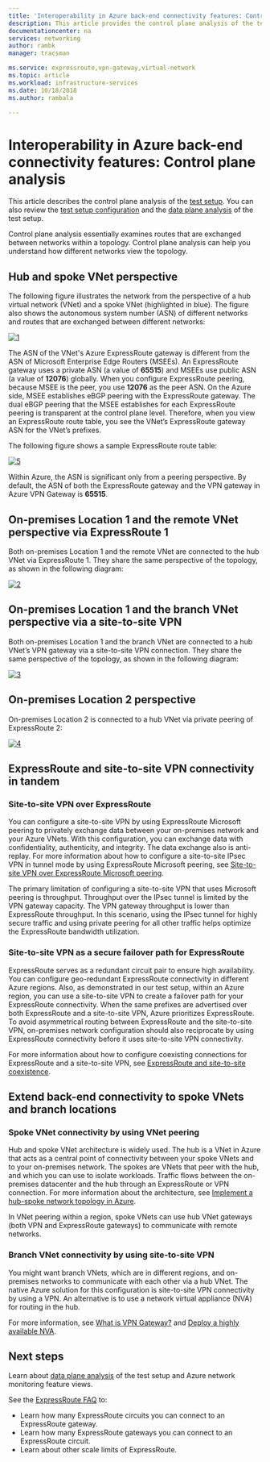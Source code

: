 ```yaml
---
title: 'Interoperability in Azure back-end connectivity features: Control plane analysis | Microsoft Docs'
description: This article provides the control plane analysis of the test setup you can use to analyze interoperability between ExpressRoute, a site-to-site VPN, and virtual network peering in Azure.
documentationcenter: na
services: networking
author: rambk
manager: tracsman

ms.service: expressroute,vpn-gateway,virtual-network
ms.topic: article
ms.workload: infrastructure-services
ms.date: 10/18/2018
ms.author: rambala

---
```


# Interoperability in Azure back-end connectivity features: Control plane analysis

This article describes the control plane analysis of the [test setup][Setup]. You can also review the [test setup configuration][Configuration] and the [data plane analysis][Data-Analysis] of the test setup.

Control plane analysis essentially examines routes that are exchanged between networks within a topology. Control plane analysis can help you understand how different networks view the topology.

## Hub and spoke VNet perspective

The following figure illustrates the network from the perspective of a hub virtual network (VNet) and a spoke VNet (highlighted in blue). The figure also shows the autonomous system number (ASN) of different networks and routes that are exchanged between different networks: 

[![1]][1]

The ASN of the VNet's Azure ExpressRoute gateway is different from the ASN of Microsoft Enterprise Edge Routers (MSEEs). An ExpressRoute gateway uses a private ASN (a value of **65515**) and MSEEs use public ASN (a value of **12076**) globally. When you configure ExpressRoute peering, because MSEE is the peer, you use **12076** as the peer ASN. On the Azure side, MSEE establishes eBGP peering with the ExpressRoute gateway. The dual eBGP peering that the MSEE establishes for each ExpressRoute peering is transparent at the control plane level. Therefore, when you view an ExpressRoute route table, you see the VNet’s ExpressRoute gateway ASN for the VNet’s prefixes. 

The following figure shows a sample ExpressRoute route table: 

[![5]][5]

Within Azure, the ASN is significant only from a peering perspective. By default, the ASN of both the ExpressRoute gateway and the VPN gateway in Azure VPN Gateway is **65515**.

## On-premises Location 1 and the remote VNet perspective via ExpressRoute 1

Both on-premises Location 1 and the remote VNet are connected to the hub VNet via ExpressRoute 1. They share the same perspective of the topology, as shown in the following diagram:

[![2]][2]

## On-premises Location 1 and the branch VNet perspective via a site-to-site VPN

Both on-premises Location 1 and the branch VNet are connected to a hub VNet’s VPN gateway via a site-to-site VPN connection. They share the same perspective of the topology, as shown in the following diagram:

[![3]][3]

## On-premises Location 2 perspective

On-premises Location 2 is connected to a hub VNet via private peering of ExpressRoute 2: 

[![4]][4]

## ExpressRoute and site-to-site VPN connectivity in tandem

###  Site-to-site VPN over ExpressRoute

You can configure a site-to-site VPN by using ExpressRoute Microsoft peering to privately exchange data between your on-premises network and your Azure VNets. With this configuration, you can exchange data with confidentiality, authenticity, and integrity. The data exchange also is anti-replay. For more information about how to configure a site-to-site IPsec VPN in tunnel mode by using ExpressRoute Microsoft peering, see [Site-to-site VPN over ExpressRoute Microsoft peering][S2S-Over-ExR]. 

The primary limitation of configuring a site-to-site VPN that uses Microsoft peering is throughput. Throughput over the IPsec tunnel is limited by the VPN gateway capacity. The VPN gateway throughput is lower than ExpressRoute throughput. In this scenario, using the IPsec tunnel for highly secure traffic and using private peering for all other traffic helps optimize the ExpressRoute bandwidth utilization.

### Site-to-site VPN as a secure failover path for ExpressRoute

ExpressRoute serves as a redundant circuit pair to ensure high availability. You can configure geo-redundant ExpressRoute connectivity in different Azure regions. Also, as demonstrated in our test setup, within an Azure region, you can use a site-to-site VPN to create a failover path for your ExpressRoute connectivity. When the same prefixes are advertised over both ExpressRoute and a site-to-site VPN, Azure prioritizes ExpressRoute. To avoid asymmetrical routing between ExpressRoute and the site-to-site VPN, on-premises network configuration should also reciprocate by using ExpressRoute connectivity before it uses site-to-site VPN connectivity.

For more information about how to configure coexisting connections for ExpressRoute and a site-to-site VPN, see [ExpressRoute and site-to-site coexistence][ExR-S2S-CoEx].

## Extend back-end connectivity to spoke VNets and branch locations

### Spoke VNet connectivity by using VNet peering

Hub and spoke VNet architecture is widely used. The hub is a VNet in Azure that acts as a central point of connectivity between your spoke VNets and to your on-premises network. The spokes are VNets that peer with the hub, and which you can use to isolate workloads. Traffic flows between the on-premises datacenter and the hub through an ExpressRoute or VPN connection. For more information about the architecture, see [Implement a hub-spoke network topology in Azure][Hub-n-Spoke].

In VNet peering within a region, spoke VNets can use hub VNet gateways (both VPN and ExpressRoute gateways) to communicate with remote networks.

### Branch VNet connectivity by using site-to-site VPN

You might want branch VNets, which are in different regions, and on-premises networks to communicate with each other via a hub VNet. The native Azure solution for this configuration is site-to-site VPN connectivity by using a VPN. An alternative is to use a network virtual appliance (NVA) for routing in the hub.

For more information, see [What is VPN Gateway?][VPN] and [Deploy a highly available NVA][Deploy-NVA].

## Next steps

Learn about [data plane analysis][Data-Analysis] of the test setup and Azure network monitoring feature views.

See the [ExpressRoute FAQ][ExR-FAQ] to:
-   Learn how many ExpressRoute circuits you can connect to an ExpressRoute gateway.
-   Learn how many ExpressRoute gateways you can connect to an ExpressRoute circuit.
-   Learn about other scale limits of ExpressRoute.


<!--Image References-->
[1]: ./media/backend-interoperability/HubView.png "Hub and spoke VNet perspective of the topology"
[2]: ./media/backend-interoperability/Loc1ExRView.png "Location 1 and remote VNet perspective of the topology via ExpressRoute 1"
[3]: ./media/backend-interoperability/Loc1VPNView.png "Location 1 and branch VNet perspective of the topology via a site-to-site VPN"
[4]: ./media/backend-interoperability/Loc2View.png "Location 2 perspective of the topology"
[5]: ./media/backend-interoperability/ExR1-RouteTable.png "ExpressRoute 1 route table"

<!--Link References-->
[Setup]: https://docs.microsoft.com/azure/networking/connectivty-interoperability-preface
[Configuration]: https://docs.microsoft.com/azure/networking/connectivty-interoperability-config
[ExpressRoute]: https://docs.microsoft.com/azure/expressroute/expressroute-introduction
[VPN]: https://docs.microsoft.com/azure/vpn-gateway/vpn-gateway-about-vpngateways
[VNet]: https://docs.microsoft.com/azure/virtual-network/tutorial-connect-virtual-networks-portal
[Configuration]: https://docs.microsoft.com/azure/networking/connectivty-interoperability-configuration
[Control-Analysis]:https://docs.microsoft.com/azure/networking/connectivty-interoperability-control-plane
[Data-Analysis]: https://docs.microsoft.com/azure/networking/connectivty-interoperability-data-plane
[ExR-FAQ]: https://docs.microsoft.com/azure/expressroute/expressroute-faqs
[S2S-Over-ExR]: https://docs.microsoft.com/azure/expressroute/site-to-site-vpn-over-microsoft-peering
[ExR-S2S-CoEx]: https://docs.microsoft.com/azure/expressroute/expressroute-howto-coexist-resource-manager
[Hub-n-Spoke]: https://docs.microsoft.com/azure/architecture/reference-architectures/hybrid-networking/hub-spoke
[Deploy-NVA]: https://docs.microsoft.com/azure/architecture/reference-architectures/dmz/nva-ha
[VNet-Config]: https://docs.microsoft.com/azure/virtual-network/virtual-network-manage-peering


